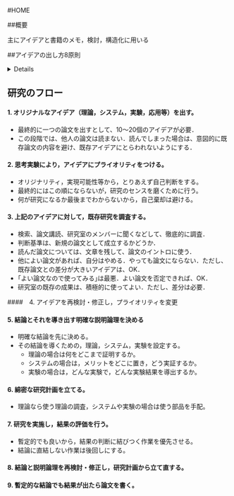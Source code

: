 #HOME

##概要

主にアイデアと書籍のメモ，検討，構造化に用いる


##アイデアの出し方8原則
<details><div>

#### 1.「極論」のススメ
思っている数字，現実的な数字を「10倍」「100倍」にしてみる。あるいは極限にまで持っていく。

#### 2.「極限論」のススメ
技術の限界を考え，その限界で何が必要かを考えた上で現実の可能性を探る。

#### 3. 「あったらいいな」のススメ
一度技術の現状や技術限界を忘れ，本当に欲しいものは何かを考えてみる。

#### 4. 「実績の否定」のススメ
自己あるいは分野としての実績があると判断を間違うので，一度実績を否定して，実績がない場合に何を考えるべきか考え直す。

#### 5. 「不可能の抽出」のススメ
ブレインストーミング中に出てきた「それはできない」という意見を集めてみると，その中に次の課題が見えてくる場合がある。

#### 6. 「こだわり」のススメ
徹底的に一つの技術にこだわって，その限界にこだわってみたり，無理やり応用を考えてみる。

#### 7.　「基本回帰」のススメ
基本理論，基本条件，基本利用形態にまでさかのぼって考え直してみる。

#### 8. 「融合的思考」のススメ
通常は組み合わせを考えない2つの技術の組み合わせから新しい発想を促す。

</div></details>

## 研究のフロー

#### 1. オリジナルなアイデア（理論，システム，実験，応用等）を出す。
* 最終的に一つの論文を出すとして、10～20個のアイデアが必要．
* この段階では、他人の論文は読まない．読んでしまった場合は、意図的に既存論文の内容を避け、既存アイデアにとらわれないようにする．

#### 2. 思考実験により，アイデアにプライオリティをつける。
* オリジナリティ，実現可能性等から，とりあえず自己判断をする。
* 最終的にはこの順にならないが，研究のセンスを磨くために行う。
* 何が研究になるか最後までわからないから，自己棄却は避ける。

#### 3. 上記のアイデアに対して，既存研究を調査する。
* 検索、論文講読、研究室のメンバーに聞くなどして、徹底的に調査．
* 判断基準は、新規の論文として成立するかどうか．
* 読んだ論文については、文章を残して、論文のイントロに使う．
* 他によい論文があれば、自分はやめる．やっても論文にならない．ただし、既存論文との差分が大きいアイデアは、OK．
* ｢よい論文なので使ってみる｣は最悪．よい論文を否定できれば、OK．
* 研究室の既存の成果は、積極的に使ってよい．ただし、差分は必要．

####　4. アイデアを再検討・修正し，プライオリティを変更

#### 5. 結論とそれを導き出す明確な説明論理を決める
* 明確な結論を先に決める。
* その結論を導くための，理論，システム，実験を設定する。
    * 理論の場合は何をどこまで証明するか。
    * システムの場合は，メリットをどこに置き，どう実証するか。
    * 実験の場合は，どんな実験で，どんな実験結果を導出するか。

#### 6. 綿密な研究計画を立てる。
* 理論なら使う理論の調査，システムや実験の場合は使う部品を手配。

#### 7. 研究を実施し，結果の評価を行う。
* 暫定的でも良いから，結果の判断に結びつく作業を優先させる。
* 結論に直結しない作業は後回しにする。

#### 8. 結論と説明論理を再検討・修正し，研究計画から立て直する。

#### 9. 暫定的な結論でも結果が出たら論文を書く。



